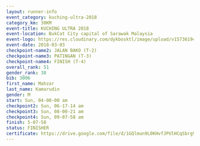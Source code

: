 ```yaml
--- 
layout: runner-info 
event_category: kuching-ultra-2018 
category_km: 30KM 
event-title: KUCHING ULTRA 2018 
event-location: BukCat City capital of Sarawak Malaysia 
event-logo: https://res.cloudinary.com/dykbosktl/image/upload/v1573619473/Logo/kuching-ultra-2018-logo_tlpvm5.png 
event-date: 2018-03-03 
checkpoint-name2: JALAN BAKO (T-2) 
checkpoint-name3: PATINGAN (T-3) 
checkpoint-name4: FINISH (T-4) 
overall_rank: 51
gender_rank: 38
bib: 3006
first_name: Mahzar
last_name: Kamarudin
gender: M
start: Sun, 04-00-00 am
checkpoint2: Sun, 06-17-14 am
checkpoint3: Sun, 08-00-21 am
checkpoint4: Sun, 09-07-58 am
finish: 5-07-58
status: FINISHER
certificate: https://drive.google.com/file/d/1GQlmun9L0KHvfJPUlHCqSbrg9SIZFU9K/view?usp=sharing
--- 
```

